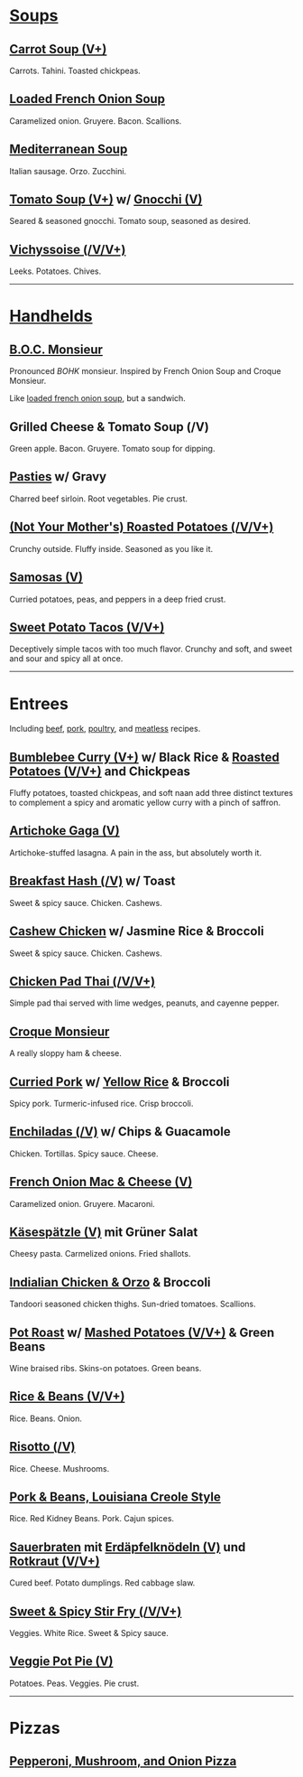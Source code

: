 # [Soups](recipes/soups.md)


## [Carrot Soup (V+)](recipes/soups.md#carrot-soup)

Carrots. Tahini. Toasted chickpeas.


## [Loaded French Onion Soup](recipes/soups.md#loaded-french-onion-soup)

Caramelized onion. Gruyere. Bacon. Scallions.


## [Mediterranean Soup](recipes/soups.md#mediterranean-soup)

Italian sausage. Orzo. Zucchini.


## [Tomato Soup (V+)](recipes/soups.md#tomato-soup-v) w/ [Gnocchi (V)](recipes/sides.md#gnocchi-v)

Seared & seasoned gnocchi. Tomato soup, seasoned as desired.


## [Vichyssoise (/V/V+)](recipes/soups.md#vichyssoise-vv)

Leeks. Potatoes. Chives.


---

# [Handhelds](recipes/handhelds.md)


## [B.O.C. Monsieur](recipes/handhelds.md#boc-monsieur)

Pronounced *BOHK* monsieur. Inspired by French Onion Soup and Croque Monsieur.

Like [loaded french onion soup](recipes/soups.md#loaded-french-onion-soup), but a sandwich.


## Grilled Cheese & Tomato Soup (/V)

Green apple. Bacon. Gruyere. Tomato soup for dipping.


## [Pasties](recipes/handhelds.md#pasties) w/ Gravy

Charred beef sirloin. Root vegetables. Pie crust.


## [(Not Your Mother's) Roasted Potatoes (/V/V+)](recipes/sides.md#roasted-potatoes-vv)

Crunchy outside. Fluffy inside. Seasoned as you like it.


## [Samosas (V)](recipes/handhelds.md#samosas-v)

Curried potatoes, peas, and peppers in a deep fried crust.


## [Sweet Potato Tacos (V/V+)](recipes/handhelds.md#sweet-potato-tacos-vv)

Deceptively simple tacos with too much flavor. Crunchy and soft, and sweet and sour and spicy all at once.


---

# Entrees

Including [beef](recipes/beef.md), [pork](recipes/pork.md), [poultry](recipes/poultry.md), and [meatless](recipes/meatless.md) recipes.


## [Bumblebee Curry (V+)](recipes/meatless.md#bumblebee-curry-v) w/ Black Rice & [Roasted Potatoes (V/V+)](recipes/sides.md#roasted-potatoes-vv) and Chickpeas

Fluffy potatoes, toasted chickpeas, and soft naan add three distinct textures to complement a spicy and aromatic yellow curry with a pinch of saffron.


## [Artichoke Gaga (V)](recipes/meatless.md#artichoke-gaga-v)

Artichoke-stuffed lasagna. A pain in the ass, but absolutely worth it.


## [Breakfast Hash (/V)](recipes/pork.md#breakfast-hash-v) w/ Toast

Sweet & spicy sauce. Chicken. Cashews.


## [Cashew Chicken](recipes/poultry.md#cashew-chicken) w/ Jasmine Rice & Broccoli

Sweet & spicy sauce. Chicken. Cashews.


## [Chicken Pad Thai (/V/V+)](recipes/poultry.md#chicken-pad-thai-vv)

Simple pad thai served with lime wedges, peanuts, and cayenne pepper.


## [Croque Monsieur](recipes/handhelds.md#croque-monsieur)

A really sloppy ham & cheese.


## [Curried Pork](recipes/pork.md#curried-pork) w/ [Yellow Rice](recipes/sides.md#yellow-rice) & Broccoli

Spicy pork. Turmeric-infused rice. Crisp broccoli.


## [Enchiladas (/V)](recipes/poultry.md#enchiladas-v) w/ Chips & Guacamole

Chicken. Tortillas. Spicy sauce. Cheese.


## [French Onion Mac & Cheese (V)](recipes/meatless.md#french-onion-mac-cheese-v)

Caramelized onion. Gruyere. Macaroni.


## [Käsespätzle (V)](recipes/meatless.md#kasespatzle-v) mit Grüner Salat

Cheesy pasta. Carmelized onions. Fried shallots.


## [Indialian Chicken & Orzo](recipes/poultry.md#indialian-chicken-orzo) & Broccoli

Tandoori seasoned chicken thighs. Sun-dried tomatoes. Scallions.


## [Pot Roast](recipes/beef.md#pot-roast) w/ [Mashed Potatoes (V/V+)](recipes/sides.md#mashed-potatoes-vv) & Green Beans

Wine braised ribs. Skins-on potatoes. Green beans.


## [Rice & Beans (V/V+)](recipes/meatless.md#rice-beans-vv)

Rice. Beans. Onion.


## [Risotto (/V)](recipes/meatless.md#white-risotto-v)

Rice. Cheese. Mushrooms.


## [Pork & Beans, Louisiana Creole Style](recipes/pork.md#rice-beans-louisiana-creole-style)

Rice. Red Kidney Beans. Pork. Cajun spices.


## [Sauerbraten](recipes/beef.md#sauerbraten) mit [Erdäpfelknödeln (V)](recipes/sides.md#potato-dumplings-v) und [Rotkraut (V/V+)](recipes/sides.md#rotkraut-vv)

Cured beef. Potato dumplings. Red cabbage slaw.


## [Sweet & Spicy Stir Fry (/V/V+)](recipes/poultry.md#stir-fry-vv)

Veggies. White Rice. Sweet & Spicy sauce.


## [Veggie Pot Pie (V)](recipes/meatless.md#veggie-pot-pie-v)

Potatoes. Peas. Veggies. Pie crust.


---

# Pizzas

## [Pepperoni, Mushroom, and Onion Pizza](recipes/pizzas.md#pepperoni-mushroom-and-onion-pizza)
